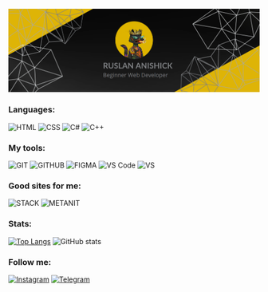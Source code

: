 ![Header](https://github.com/RuslanAnishick/ruslananishick/blob/main/assets/3.png)

### Languages:
![HTML](https://img.shields.io/badge/-HTML-090909?style=for-the-badge&logo=html5)
![CSS](https://img.shields.io/badge/-CSS-090909?style=for-the-badge&logo=css3)
![C#](https://img.shields.io/badge/-C%20SHARP-090909?style=for-the-badge&logo=C%2b%2b&logoColor=6296CC)
![C++](https://img.shields.io/badge/-C++-090909?style=for-the-badge&logo=C%2b%2b&logoColor=6296CC)

### My tools:
![GIT](https://img.shields.io/badge/git-090909.svg?style=for-the-badge&logo=git&logoColor=")
![GITHUB](https://img.shields.io/badge/github-090909.svg?style=for-the-badge&logo=github&logoColor=white)
![FIGMA](https://img.shields.io/badge/figma-090909.svg?style=for-the-badge&logo=figma&logoColor=white)
![VS Code](https://img.shields.io/badge/Visual%20Studio%20Code-090909.svg?style=for-the-badge&logo=visual-studio-code&logoColor=white)
![VS](https://img.shields.io/badge/Visual%20Studio-090909.svg?style=for-the-badge&logo=visual-studio&logoColor=white)

### Good sites for me: 
![STACK](https://img.shields.io/badge/Stack%20Overflow-090909.svg?style=for-the-badge&logo=stack-overflow&logoColor=white)
![METANIT](https://img.shields.io/badge/METANIT-090909.svg?style=for-the-badge&logo=markdown&logoColor=white)

### Stats:
[![Top Langs](https://github-readme-stats.vercel.app/api/top-langs/?username=ruslananishick&layout=compact&theme=ayu-mirage)](https://github.com/anuraghazra/github-readme-stats)
![GitHub stats](https://github-readme-stats.vercel.app/api?username=anuraghazra&show_icons=true&theme=ayu-mirage)

### Follow me:
[![Instagram](https://img.shields.io/badge/-Instagram-090909?style=for-the-badge&logo=instagram)](https://www.instagram.com/r.anischik/)
[![Telegram](https://img.shields.io/badge/-Telegram-090909?style=for-the-badge&logo=telegram)](https://t.me/rusyaoo)

